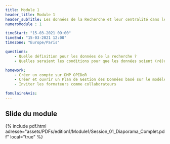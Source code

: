 ```yaml
---
title: Module 1
header_title: Module 1
header_subTitle: Les données de la Recherche et leur centralité dans le processus de recherche
numeroModule : 1

timeStart: "15-03-2021 09:00"
timeEnd: "15-03-2021 12:00"
timezone: "Europe/Paris"

questions:
    - Quelle définition pour les données de la recherche ? 
    - Quelles seraient les conditions pour que les données soient (ré)utilisables ?

homework:
    - Créer un compte sur DMP OPIDoR
    - Créer et ouvrir un Plan de Gestion des Données basé sur le modèle choisi (mode entraînement)
    - Inviter les formateurs comme collaborateurs

fomulaireAvis: 
---
```


## Slide du module


{% include pdf.html adresse="assets/PDFs/edition1/Module1/Session_01_Diaporama_Complet.pdf" local="true" %}
